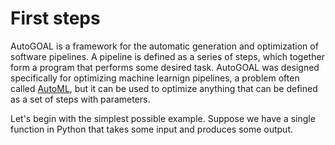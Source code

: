 # First steps

AutoGOAL is a framework for the automatic generation and optimization of software pipelines.
A pipeline is defined as a series of steps, which together form a program that performs some desired task.
AutoGOAL was designed specifically for optimizing machine learnign pipelines, a problem often called [AutoML](https://automl.org),
but it can be used to optimize anything that can be defined as a set of steps with parameters.

Let's begin with the simplest possible example. Suppose we have a single function in Python that takes some input and produces some output.